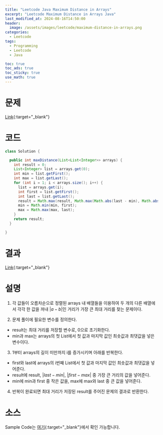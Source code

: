 ```yaml
---
title: "Leetcode Java Maximum Distance in Arrays"
excerpt: "Leetcode Maximum Distance in Arrays Java"
last_modified_at: 2024-08-16T14:50:00
header:
  image: /assets/images/leetcode/maximum-distance-in-arrays.png
categories:
  - Leetcode
tags:
  - Programming
  - Leetcode
  - Java

toc: true
toc_ads: true
toc_sticky: true
use_math: true
---
```

# 문제
[Link](https://leetcode.com/problems/maximum-distance-in-arrays/){:target="_blank"}

# 코드
```java
class Solution {

  public int maxDistance(List<List<Integer>> arrays) {
    int result = 0;
    List<Integer> list = arrays.get(0);
    int min = list.getFirst();
    int max = list.getLast();
    for (int i = 1; i < arrays.size(); i++) {
      list = arrays.get(i);
      int first = list.getFirst();
      int last = list.getLast();
      result = Math.max(result, Math.max(Math.abs(last - min), Math.abs(first - max)));
      min = Math.min(min, first);
      max = Math.max(max, last);
    }
    return result;
  }

}
```

# 결과
[Link](https://leetcode.com/problems/maximum-distance-in-arrays/submissions/1357393283/){:target="_blank"}

# 설명
1. 각 값들이 오름차순으로 정렬된 arrays 내 배열들을 이용하여 두 개의 다른 배열에서 각각 한 값을 꺼내 $|a - b|$인 거리가 가장 큰 최대 거리를 찾는 문제이다.

2. 문제 풀이에 필요한 변수를 정의한다.
- result는 최대 거리를 저장할 변수로, 0으로 초기화한다.
- min과 max는 arrays의 첫 List에서 첫 값과 마지막 값인 최솟값과 최댓값을 넣은 변수이다.

3. 1부터 arrays의 길이 미만까지 i를 증가시키며 아래를 반복한다.
- first와 last에 arrays의 i번째 List에서 첫 값과 마지막 값인 최솟값과 최댓값을 넣어준다.
- result에 result, $|last - min|$, $|first - max|$ 중 가장 큰 거리의 값을 넣어준다.
- min에 min과 first 중 작은 값을, max에 max와 last 중 큰 값을 넣어준다.

4. 반복이 완료되면 최대 거리가 저장된 result를 주어진 문제의 결과로 반환한다.

# 소스
Sample Code는 [여기](https://github.com/GracefulSoul/leetcode/blob/master/src/main/java/gracefulsoul/problems/MaximumDistanceInArrays.java){:target="_blank"}에서 확인 가능합니다.